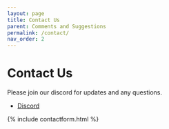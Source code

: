 ```yaml
---
layout: page
title: Contact Us
parent: Comments and Suggestions
permalink: /contact/
nav_order: 2
---
```


# Contact Us

Please join our discord for updates and any questions.

<div class="header-container">
    <div class="header-buttons">
        <ul>
            <li>
                <a href="https://discord.gg/kkXYbVykZX" target="_blank"
                    title="Link to OpenAir Arduino Code" id="discord-button" class="btn btn-discord fs-2 mb-1 mb-md-0 mr-0"><span class="iconify-inline" data-icon="akar-icons:discord-fill"></span><span class="sr-only"> Discord</span>
                </a>
            </li>
        </ul>
    </div>
</div>

<!-- [![Discord](https://discordapp.com/api/guilds/656929401933529088/widget.png?style=shield)](https://discord.gg/GNdwQmaa8p){:target="_blank"} -->

{% include contactform.html %}